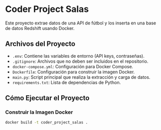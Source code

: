# Coder Project Salas

Este proyecto extrae datos de una API de fútbol y los inserta en una base de datos Redshift usando Docker.

## Archivos del Proyecto

- `.env`: Contiene las variables de entorno (API keys, contraseñas).
- `.gitignore`: Archivos que no deben ser incluidos en el repositorio.
- `docker-compose.yml`: Configuración para Docker Compose.
- `Dockerfile`: Configuración para construir la imagen Docker.
- `main.py`: Script principal que realiza la extracción y carga de datos.
- `requirements.txt`: Lista de dependencias de Python.

## Cómo Ejecutar el Proyecto

### Construir la Imagen Docker

```sh
docker build -t coder_project_salas .
